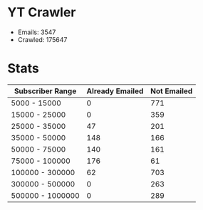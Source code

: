 # YT Crawler
- Emails: 3547
- Crawled: 175647

# Stats
| Subscriber Range  | Already Emailed | Not Emailed |
|-------|-------|-------|
| 5000 - 15000 | 0 | 771 |
| 15000 - 25000 | 0 | 359 |
| 25000 - 35000 | 47 | 201 |
| 35000 - 50000 | 148 | 166 |
| 50000 - 75000 | 140 | 161 |
| 75000 - 100000 | 176 | 61 |
| 100000 - 300000 | 62 | 703 |
| 300000 - 500000 | 0 | 263 |
| 500000 - 1000000 | 0 | 289 |
